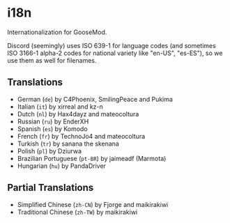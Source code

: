 # i18n
Internationalization for GooseMod.

Discord (seemingly) uses ISO 639-1 for language codes (and sometimes ISO 3166-1 alpha-2 codes for national variety like "en-US", "es-ES"), so we use them as well for filenames.

## Translations

 - German (`de`) by C4Phoenix, SmilingPeace and Pukima
 - Italian (`it`) by xirreal and kz-n
 - Dutch (`nl`) by Hax4dayz and mateocoltura
 - Russian (`ru`) by EnderXH
 - Spanish (`es`) by Komodo
 - French (`fr`) by TechnoJo4 and mateocoltura
 - Turkish (`tr`) by sanana the skenana
 - Polish (`pl`) by Dziurwa
 - Brazilian Portuguese (`pt-BR`) by jaimeadf (Marmota)
 - Hungarian (`hu`) by PandaDriver

## Partial Translations

  - Simplified Chinese (`zh-CN`) by Fjorge and maikirakiwi
  - Traditional Chinese (`zh-TW`) by maikirakiwi
